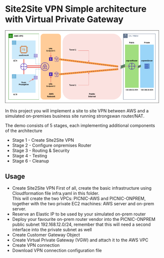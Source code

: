 # Site2Site VPN Simple architecture with Virtual Private Gateway

![Architecture](https://github.com/silverMatt92/aws-training/raw/master/Site2Site-VPN/VPN-architecture-fix.png)

In this project you will implement a site to site VPN between AWS and a simulated on-premises business site running strongswan router/NAT.

The demo consists of 5 stages, each implementing additional components of the architecture  

- Stage 1 - Create Site2Site VPN
- Stage 2 - Configure onpremises Router  
- Stage 3 - Routing & Security
- Stage 4 - Testing
- Stage 6 - Cleanup

## Usage

- Create Site2Site VPN
First of all, create the basic infrastructure using Cloudformation file
infra.yaml in this folder.  
This will create the two VPCs: PICNIC-AWS and PICNIC-ONPREM, together with the
two private EC2 machines: AWS server and on-prem server.  
- Reserve an Elastic IP to be used by your simulated on-prem router
- Deploy your favourite on-prem router vendor into the PICNIC-ONPREM public
  subnet 192.168.12.0/24, remember that this will need a second interface into
  the private subnet as well
- Create Customer Gateway Object
- Create Virtual Private Gateway (VGW) and attach it to the AWS VPC
- Create VPN connection
- Download VPN connection configuration file
